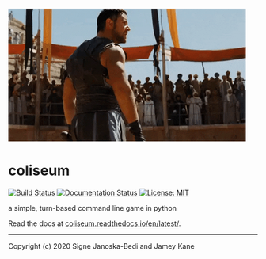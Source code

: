 ![gladiator gif](docs/cropped.gif)

# coliseum

[![Build Status](https://travis-ci.org/signebedi/coliseum.svg?branch=master)](https://travis-ci.org/signebedi/coliseum)
[![Documentation Status](https://readthedocs.org/projects/coliseum/badge/?version=latest)](https://coliseum.readthedocs.io/en/latest/?badge=latest)
[![License: MIT](https://img.shields.io/badge/License-MIT-yellow.svg)](LICENSE)

a simple, turn-based command line game in python

Read the docs at [coliseum.readthedocs.io/en/latest/](https://coliseum.readthedocs.io/en/latest/).

---
Copyright (c) 2020 Signe Janoska-Bedi and Jamey Kane
